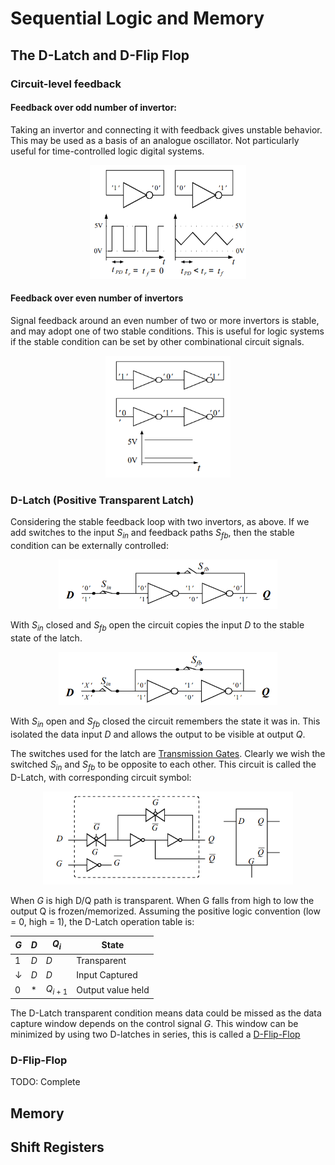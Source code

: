 # Sequential Logic and Memory

## The D-Latch and D-Flip Flop

### Circuit-level feedback

#### Feedback over odd number of invertor:
Taking an invertor and connecting it with feedback gives unstable behavior. This may be used as a basis of an analogue oscillator. Not particularly useful for time-controlled logic digital systems.

<p align="center">
    <img src="../Images/Flip-Flop/FeedbackOdd.png" alt="Feedback over one invertor" width="250"/>
</p>

#### Feedback over even number of invertors
Signal feedback around an even number of two or more invertors is stable, and may adopt one of two stable conditions. This is useful for logic systems if the stable condition can be set by other combinational circuit signals.

<p align="center">
    <img src="../Images/Flip-Flop/FeedbackEven.png" alt="Feedback over one invertor" width="200"/>
</p>

### D-Latch (Positive Transparent Latch)
Considering the stable feedback loop with two invertors, as above. If we add switches to the input $S_{in}$ and feedback paths $S_{fb}$, then the stable condition can be externally controlled:

<p align="center">
    <img src="../Images/Flip-Flop/DataIn.png" alt="Data input controlling stable state of latch" width="350"/>
</p>

With $S_{in}$ closed and $S_{fb}$ open the circuit copies the input $D$ to the stable state of the latch.

<p align="center">
    <img src="../Images/Flip-Flop/Data-Latch.png" alt="Memorized stable state of latch" width="350"/>
</p>

With $S_{in}$ open and $S_{fb}$ closed the circuit remembers the state it was in. This isolated the data input $D$ and allows the output to be visible at output $Q$.

The switches used for the latch are [Transmission Gates](https://github.com/JakubRichardson/DSD2-Notes/blob/master/Notes/Combinational.md#transmission-gate---bi-lateral-cmos-switch). Clearly we wish the switched $S_{in}$ and $S_{fb}$ to be opposite to each other. This circuit is called the D-Latch, with corresponding circuit symbol:

<p align="center">
    <img src="../Images/Flip-Flop/D-latch.png" alt="D-Latch with corresponding circuit symbol" width="400"/>
</p>

When $G$ is high D/Q path is transparent. When G falls from high to low the output Q is frozen/memorized. Assuming the positive logic convention (low = 0, high = 1), the D-Latch operation table is:

| $G$ | $D$ | $Q_{i}$ | State |
|-----|-----|-----|-------|
| 1 | $D$ | $D$ | Transparent |
| $\downarrow$ | $D$ | $D$ | Input Captured |
| 0 | * | $Q_{i+1}$ | Output value held |

The D-Latch transparent condition means data could be missed as the data capture window depends on the control signal $G$. This window can be minimized by using two D-latches in series, this is called a [D-Flip-Flop](#d-flip-flop)

### D-Flip-Flop

TODO: Complete


## Memory

## Shift Registers